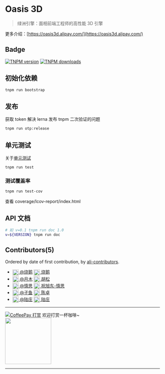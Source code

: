 # Oasis 3D
> 绿洲引擎：面相前端工程师的高性能 3D 引擎

更多介绍：[https://oasis3d.alipay.com/](https://oasis3d.alipay.com/)

## Badge

[![TNPM version][tnpm-image]][tnpm-url]
[![TNPM downloads][tnpm-downloads-image]][tnpm-url]

[tnpm-image]: https://npm.alibaba-inc.com/badge/v/@alipay/o3.svg
[tnpm-url]: https://npm.alibaba-inc.com/package/@alipay/o3
[tnpm-downloads-image]: https://npm.alibaba-inc.com/badge/d/@alipay/o3.svg

## 初始化依赖
```bash
tnpm run bootstrap
```

## 发布

获取 token 解决 lerna 发布 tnpm 二次验证的问题

```bash
tnpm run otp:release
```

## 单元测试

关于[单元测试](https://yuque.antfin-inc.com/oasis3d/mlxz18/fhvrag)

```bash
tnpm run test
```

### 测试覆盖率

```bash
tnpm run test-cov
```

查看 coverage/lcov-report/index.html

## API 文档

```bash
# 如 v=0.1 tnpm run doc 1.0
v=${VERSION} tnpm run doc 
```

## Contributors(5)

Ordered by date of first contribution, by [ali-contributors](https://gitlab.alibaba-inc.com/node/ali-contributors).

- <a target="_blank" href="https://work.alibaba-inc.com/work/u/62285"><img style="vertical-align: middle;" width="20" src="https://work.alibaba-inc.com/photo/62285.40x40.xz.jpg"> @烧鹅</a> <a target="_blank" href="dingtalk://dingtalkclient/action/sendmsg?dingtalk_id=cyiqsko"><img style="vertical-align: middle;" width="20" src="https://img.alicdn.com/tfs/TB18HtyiyqAXuNjy1XdXXaYcVXa-24-24.svg"> 烧鹅</a>
- <a target="_blank" href="https://work.alibaba-inc.com/work/u/190504"><img style="vertical-align: middle;" width="20" src="https://work.alibaba-inc.com/photo/190504.40x40.xz.jpg"> @月木</a> <a target="_blank" href="dingtalk://dingtalkclient/action/sendmsg?dingtalk_id=fxynsrj"><img style="vertical-align: middle;" width="20" src="https://img.alicdn.com/tfs/TB18HtyiyqAXuNjy1XdXXaYcVXa-24-24.svg"> 胡松</a>
- <a target="_blank" href="https://work.alibaba-inc.com/work/u/205647"><img style="vertical-align: middle;" width="20" src="https://work.alibaba-inc.com/photo/205647.40x40.xz.jpg"> @慎思</a> <a target="_blank" href="dingtalk://dingtalkclient/action/sendmsg?dingtalk_id=cd2bbi3"><img style="vertical-align: middle;" width="20" src="https://img.alicdn.com/tfs/TB18HtyiyqAXuNjy1XdXXaYcVXa-24-24.svg"> 祝旭东-慎思</a>
- <a target="_blank" href="https://work.alibaba-inc.com/work/u/207662"><img style="vertical-align: middle;" width="20" src="https://work.alibaba-inc.com/photo/207662.40x40.xz.jpg"> @子鱼</a> <a target="_blank" href="dingtalk://dingtalkclient/action/sendmsg?dingtalk_id=czizzy"><img style="vertical-align: middle;" width="20" src="https://img.alicdn.com/tfs/TB18HtyiyqAXuNjy1XdXXaYcVXa-24-24.svg"> 陈卓</a>
- <a target="_blank" href="https://work.alibaba-inc.com/work/u/84888"><img style="vertical-align: middle;" width="20" src="https://work.alibaba-inc.com/photo/84888.40x40.xz.jpg"> @陆庄</a> <a target="_blank" href="dingtalk://dingtalkclient/action/sendmsg?dingtalk_id=t0pp2lv"><img style="vertical-align: middle;" width="20" src="https://img.alicdn.com/tfs/TB18HtyiyqAXuNjy1XdXXaYcVXa-24-24.svg"> 陆庄</a>

---
[![CoffeePay 打赏](http://coffee.alibaba-inc.com/projects/5e17ee1e3327bb54b4b0f1f0/badge)](http://coffee.alibaba-inc.com/donates?id=5e17ee1e3327bb54b4b0f1f0)
欢迎打赏一杯咖啡~
<br>
<img width="150" src="http://coffee.alibaba-inc.com/projects/5e17ee1e3327bb54b4b0f1f0/qr">


--------------------
